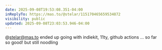 ```yaml
---
date: 2025-09-08T19:53:08.351-04:00
inReplyTo: https://mas.to/@stelar/115170465659534872
visibility: public
updated: 2025-09-08T23:03:53.946-04:00
---
```


@stelar@mas.to ended up going with indiekit, 11ty, github actions … so far so good! but still noodling
